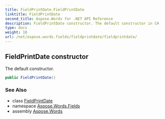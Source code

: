 ```yaml
---
title: FieldPrintDate.FieldPrintDate
linktitle: FieldPrintDate
second_title: Aspose.Words for .NET API Reference
description: FieldPrintDate constructor. The default constructor in C#.
type: docs
weight: 10
url: /net/aspose.words.fields/fieldprintdate/fieldprintdate/
---
```

## FieldPrintDate constructor

The default constructor.

```csharp
public FieldPrintDate()
```

### See Also

* class [FieldPrintDate](../)
* namespace [Aspose.Words.Fields](../../fieldprintdate/)
* assembly [Aspose.Words](../../../)
